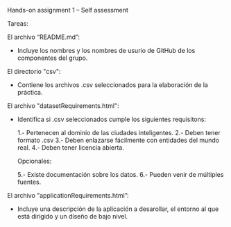 Hands-on assignment 1 – Self assessment
 
Tareas:
 
El archivo “README.md”:
 
 - Incluye los nombres y los nombres de usurio de GitHub de los componentes del grupo.
 
El directorio "csv":
 
 - Contiene los archivos .csv seleccionados para la elaboración de la práctica.

El archivo "datasetRequirements.html":
 
 - Identifica si .csv seleccionados cumple los siguientes requisitons:
	
	1.- Pertenecen al dominio de las ciudades inteligentes.
	2.- Deben tener formato .csv
	3.- Deben enlazarse fácilmente con entidades del mundo real.
	4.- Deben tener licencia abierta.

	Opcionales:

	5.- Existe documentación sobre los datos.
	6.- Pueden venir de múltiples fuentes.
 
El archivo "applicationRequirements.html”:
 
 - Incluye una descripción de la aplicación a desarollar, el entorno al que está dirigido y un diseño de 	bajo nivel.
 
 
 